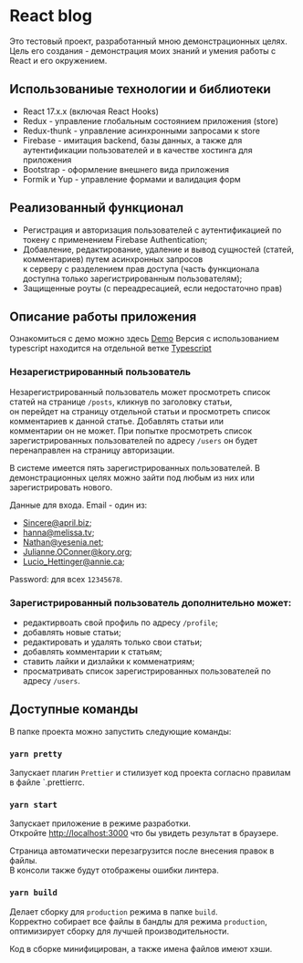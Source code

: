 # React blog

Это тестовый проект, разработанный мною демонстрационных целях.
Цель его создания - демонстрация моих знаний и умения работы с React и его окружением.


## Использованиые технологии и библиотеки

- React 17.x.x (включая React Hooks)
- Redux - управление глобальным состоянием приложения (store)
- Redux-thunk - управление асинхронными запросами к store
- Firebase - имитация backend, базы данных, а также для аутентификации пользователей и в качестве хостинга для приложения
- Bootstrap - оформление внешнего вида приложения
- Formik и Yup - управление формами и валидация форм


## Реализованный функционал 

- Регистрация и авторизация пользователей с аутентификацией по токену с применением Firebase Authentication;
- Добавление, редактирование, удаление и вывод сущностей (статей, комментариев) путем асинхронных запросов <br>
к серверу с разделением прав доступа (часть функционала доступна только зарегистрированным пользователям);
- Защищенные роуты (с переадресацией, если недостаточно прав)


## Описание работы приложения
Ознакомиться с демо можно здесь [Demo](https://reactblog-d7743.firebaseapp.com)
Версия с использованием typescript находится на отдельной ветке [Typescript](https://github.com/WizardGoodwin/react-blog/tree/typescript)

### Незарегистрированный пользователь

Незарегистрированный пользователь может просмотреть список статей на странице `/posts`, кликнув по заголовку статьи, <br>
он перейдет на страницу отдельной статьи и просмотреть список комментариев к данной статье. Добавлять статьи или <br>
комментарии он не может. При попытке просмотреть список зарегистрированных пользователей по адресу `/users` он будет <br>
перенаправлен на страницу авторизации.

В системе имеется пять зарегистрированных пользователей. В демонстрационных целях можно зайти под любым из них или <br>
зарегистрировать нового.

Данные для входа. Email - один из:

- Sincere@april.biz;
- hanna@melissa.tv;
- Nathan@yesenia.net;
- Julianne.OConner@kory.org;
- Lucio_Hettinger@annie.ca;

Password: для всех `12345678`.

### Зарегистрированный пользователь дополнительно может:

- редактирвоать свой профиль по адресу `/profile`;
- добавлять новые статьи;
- редактировать и удалять только свои статьи;
- добавлять комментарии к статьям;
- ставить лайки и дизлайки к комменатриям;
- просматривать список зарегистрированных пользователей по адресу `/users`. 


## Доступные команды

В папке проекта можно запустить следующие команды:

### `yarn pretty`

Запускает плагин `Prettier` и стилизует код проекта согласно правилам в файле `.prettierrc.

### `yarn start`

Запускает приложение в режиме разработки.<br>
Откройте [http://localhost:3000](http://localhost:3000) что бы увидеть результат в браузере.

Страница автоматически перезагрузится после внесения правок в файлы.<br>
В консоли также будут отображены ошибки линтера.

### `yarn build`

Делает сборку для `production` режима в папке `build`.<br>
Корректно собирает все файлы в бандлы для режима `production`, оптимизирует сборку для лучшей производительности.

Код в сборке минифицирован, а также имена файлов имеют хэши.<br>


